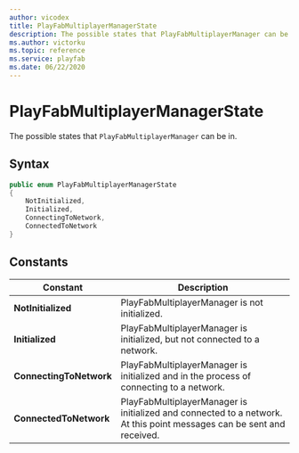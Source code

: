 ```yaml
---
author: vicodex
title: PlayFabMultiplayerManagerState
description: The possible states that PlayFabMultiplayerManager can be in.
ms.author: victorku
ms.topic: reference
ms.service: playfab
ms.date: 06/22/2020
---
```


# PlayFabMultiplayerManagerState

The possible states that `PlayFabMultiplayerManager` can be in.

## Syntax

```csharp
public enum PlayFabMultiplayerManagerState
{
    NotInitialized,
    Initialized,
    ConnectingToNetwork,
    ConnectedToNetwork
}
```

## Constants

| **Constant** | **Description** |
| --- | --- |
| **NotInitialized** | PlayFabMultiplayerManager is not initialized. |
| **Initialized** | PlayFabMultiplayerManager is initialized, but not connected to a network. |
| **ConnectingToNetwork** | PlayFabMultiplayerManager is initialized and in the process of connecting to a network. |
| **ConnectedToNetwork** | PlayFabMultiplayerManager is initialized and connected to a network. At this point messages can be sent and received. |
